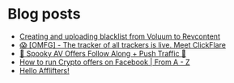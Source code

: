 # Blog posts
<!-- BLOG-POST-LIST:START -->
- [Creating and uploading blacklist from Voluum to Revcontent](https://afflift.com/f/threads/creating-and-uploading-blacklist-from-voluum-to-revcontent.10004/)
- [😱 [OMFG] - The tracker of all trackers is live. Meet ClickFlare](https://afflift.com/f/threads/%F0%9F%98%B1-omfg-the-tracker-of-all-trackers-is-live-meet-clickflare.9851/)
- [🎃 Spooky AV Offers Follow Along + Push Traffic 👻](https://afflift.com/f/threads/%F0%9F%8E%83-spooky-av-offers-follow-along-push-traffic-%F0%9F%91%BB.9669/)
- [How to run Crypto offers on Facebook | From A - Z](https://afflift.com/f/threads/how-to-run-crypto-offers-on-facebook-from-a-z.10018/)
- [Hello Afflifters!](https://afflift.com/f/threads/hello-afflifters.10017/)
<!-- BLOG-POST-LIST:END -->
